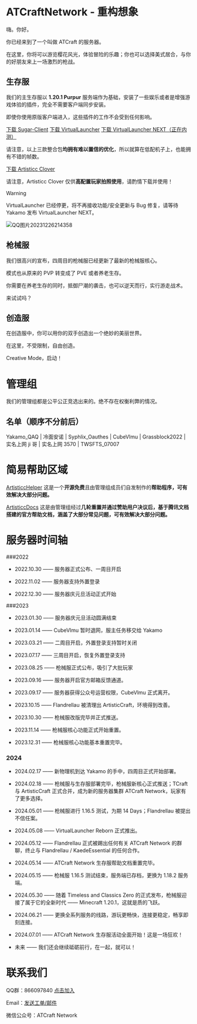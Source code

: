 # ATCraftNetwork - 重构想象

嗨。你好。

你已经来到了一个叫做 ATCraft 的服务器。

在这里，你将可以游览樱花风光，体验冒险的乐趣；你也可以选择美式居合，与你的好朋友来上一场激烈的枪战。

## 生存服

我们的主生存服以 **1.20.1 Purpur** 服务端作为基础，安装了一些娱乐或者是增强游戏体验的插件，完全不需要客户端同步安装。

即使你使用原版客户端进入，这些插件的工作不会受到任何影响。

[下载 Sugar-Client](https://sugar.yaka.fun) [下载 VirtualLauncher](http://vl.atforever.world) [下载 VirtualLauncher NEXT（正在内测）](#)

请注意，以上三款整合包**均拥有难以置信的优化**，所以就算在低配机子上，也能拥有不错的帧数。

[下载 Artisticc Clover](https://www.123pan.com/s/BMLdjv-rwP0H.html)

请注意，Artisticc Clover 仅供**高配置玩家拍照使用**，请酌情下载并使用！

> [!WARNING]
> VirtualLauncher 已经停更，将不再接收功能/安全更新与 Bug 修复，请等待 Yakamo 发布 VirtualLauncher NEXT。

![QQ图片20231226214358](https://github.com/ArtisticCraft/.github/assets/119282947/4e7e98e2-9058-40aa-bb71-0f3498c4ebfd)

## 枪械服

我们很高兴的宣布，四周目的枪械服已经更新了最新的枪械服核心。

模式也从原来的 PVP 转变成了 PVE 或者养老生存。

你需要在养老生存的同时，抵御尸潮的袭击，也可以逆天而行，实行游走战术。

来试试吗？

## 创造服

在创造服中，你可以用你的双手创造出一个绝妙的美丽世界。

在这里，不受限制，自由创造。

Creative Mode，启动！

# 管理组

我们的管理组都是公平公正竞选出来的。绝不存在权衡利弊的情况。

## 名单（顺序不分前后）

Yakamo_QAQ | 冷面安诺 | Syphlix_Oauthes | CubeVlmu | Grassblock2022 | 实名上网 ji 哥 | 实名上网 3570 | TWSFTS_07007

# 简易帮助区域

[ArtisticcHelper](https://github.com/ArtisticCraft/ArtisticcHelper) 这是一个**开源免费**且由管理组成员们自发制作的**帮助程序，可有效解决大部分问题。**

[ArtisticcDocs](https://docs.qq.com/doc/DSWt4d1ZObHNud0xR) 这是由管理组经过**几轮重置并通过赞助用户决议后，基于腾讯文档搭建的官方帮助文档，涵盖了大部分常见问题，可有效解决大部分问题。**

# 服务器时间轴

###2022

- 2022.10.30 —— 服务器正式公布、一周目开启

- 2022.11.02 —— 服务器支持外置登录

- 2022.12.30 —— 服务器庆元旦活动正式开始

###2023

- 2023.01.30 —— 服务器庆元旦活动圆满结束

- 2023.01.14 —— CubeVlmu 暂时退网，服主任务移交给 Yakamo

- 2023.03.21 —— 二周目开启，外置登录支持暂时关闭

- 2023.07.17 —— 三周目开启，恢复外置登录支持

- 2023.08.25 —— 枪械服正式公布，吸引了大批玩家

- 2023.09.16 —— 服务器开启官方邮箱反馈通道。

- 2023.09.17 —— 服务器获得公众号运营权限，CubeVlmu 正式离开。

- 2023.10.15 —— Flandrellau 被清理出 ArtisticCraft，环境得到改善。

- 2023.10.30 —— 枪械服改版完毕并正式推送。

- 2023.11.14 —— 枪械服核心功能正式开始重置。

- 2023.12.31 —— 枪械服核心功能基本重置完毕。

### 2024

- 2024.02.17 —— 新物理机到达 Yakamo 的手中，四周目正式开始部署。

- 2024.02.18 —— 枪械服与生存服部署完毕，枪械服新核心正式推送；TCraft 与 ArtisticCraft 正式合并，成为新的服务器集群 ATCraft Network，玩家有了更多选择。

- 2024.05.01 —— 枪械服进行 1.16.5 测试，为期 14 Days；Flandrellau 被提出不信任案。

- 2024.05.08 —— VirtualLauncher Reborn 正式推出。

- 2024.05.12 —— Flandrellau 正式被踢出任何有关 ATCraft Network 的群聊，终止与 Flandrellau / KaedeEssential 的任何合作。

- 2024.05.14 —— ATCraft Network 生存服帮助文档重置完毕。

- 2024.05.15 —— 枪械服 1.16.5 测试结束，服务端已存档，更换为 1.18.2 服务端。

- 2024.05.30 —— 随着 Timeless and Classics Zero 的正式发布，枪械服迎接了属于它的全新时代 —— Minecraft 1.20.1，这就是质的飞跃。

- 2024.06.21 —— 更换全系列服务的线路，游玩更畅快，连接更稳定，畅享即刻连接。

- 2024.07.01 —— ATCraft Network 生存服活动全面开始！这是一场狂欢！

- 未来 —— 我们还会继续砥砺前行，在一起，就可以！

# 联系我们

QQ群：866097840 [点击加入](http://qm.qq.com/cgi-bin/qm/qr?_wv=1027&k=9_UlZ92kUjnqgivfYEt-_-SlVhCFPu2l&authKey=NTDDzpcZrSlukHbBz1aBvOt7l4177HtU4nj%2F3bAr%2BlwThBt7TDuoJmXa9AcG5NA7&noverify=0&group_code=805950688)

Email：[发送工单/邮件](mailto:ArtisticCraftOffical@proton.me)

微信公众号：ATCraft Network
